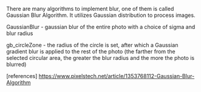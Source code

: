 There are many algorithms to implement blur, one of them is called Gaussian Blur Algorithm. 
It utilizes Gaussian distribution to process images.


GaussianBlur - gaussian blur of the entire photo with a choice of sigma and blur radius

gb_circleZone - the radius of the circle is set, after which a Gaussian gradient blur is applied to the rest of the photo (the farther from the selected circular area, the greater the blur radius and the more the photo is blurred)

[references]
https://www.pixelstech.net/article/1353768112-Gaussian-Blur-Algorithm

